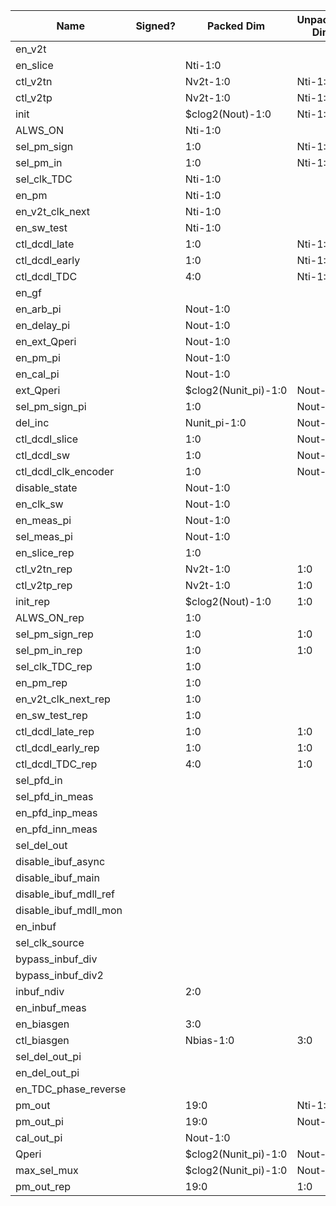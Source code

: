 | Name                       | Signed? | Packed Dim             | Unpacked Dim | Clock Domain | JTAG Dir | Reset Val |
|----------------------------|---------|------------------------|--------------|--------------|----------|-----------|
| en_v2t                     |         |                        |              | Test         | out      |   0       |
| en_slice                   |         | Nti-1:0                |              | Test         | out      |   'hFFFF  |
| ctl_v2tn                   |         | Nv2t-1:0               | Nti-1:0      | Test         | out      |   7       |
| ctl_v2tp                   |         | Nv2t-1:0               | Nti-1:0      | Test         | out      |   7       |
| init                       |         | $clog2(Nout)-1:0       | Nti-1:0      | Test         | out      |   0       |
| ALWS_ON                    |         | Nti-1:0                |              | Test         | out      |   0       |
| sel_pm_sign                |         | 1:0                    | Nti-1:0      | Test         | out      |   0       |
| sel_pm_in                  |         | 1:0                    | Nti-1:0      | Test         | out      |   0       |
| sel_clk_TDC                |         | Nti-1:0                |              | Test         | out      |   0       |
| en_pm                      |         | Nti-1:0                |              | Test         | out      |   0       |
| en_v2t_clk_next            |         | Nti-1:0                |              | Test         | out      |   0       |
| en_sw_test                 |         | Nti-1:0                |              | Test         | out      |   0       |
| ctl_dcdl_late              |         | 1:0                    | Nti-1:0      | Test         | out      |   0       |
| ctl_dcdl_early             |         | 1:0                    | Nti-1:0      | Test         | out      |   0       |
| ctl_dcdl_TDC               |         | 4:0                    | Nti-1:0      | Test         | out      |   0       |
| en_gf                      |         |                        |              | Test         | out      |   0       |
| en_arb_pi                  |         | Nout-1:0               |              | Test         | out      |   'hF     |
| en_delay_pi                |         | Nout-1:0               |              | Test         | out      |   'hF     |
| en_ext_Qperi               |         | Nout-1:0               |              | Test         | out      |   0       |
| en_pm_pi                   |         | Nout-1:0               |              | Test         | out      |   0       |
| en_cal_pi                  |         | Nout-1:0               |              | Test         | out      |   0       |
| ext_Qperi                  |         | $clog2(Nunit_pi)-1:0   | Nout-1:0     | Test         | out      |   17      |
| sel_pm_sign_pi             |         | 1:0                    | Nout-1:0     | Test         | out      |   0       |
| del_inc                    |         | Nunit_pi-1:0           | Nout-1:0     | Test         | out      |   0       |
| ctl_dcdl_slice             |         | 1:0                    | Nout-1:0     | Test         | out      |   0       |
| ctl_dcdl_sw                |         | 1:0                    | Nout-1:0     | Test         | out      |   0       |
| ctl_dcdl_clk_encoder       |         | 1:0                    | Nout-1:0     | Test         | out      |   0       |
| disable_state              |         | Nout-1:0               |              | Test         | out      |   0       |
| en_clk_sw                  |         | Nout-1:0               |              | Test         | out      |   'hF     |
| en_meas_pi                 |         | Nout-1:0               |              | Test         | out      |   0       |
| sel_meas_pi                |         | Nout-1:0               |              | Test         | out      |   0       |
| en_slice_rep               |         | 1:0                    |              | Test         | out      |   0       |
| ctl_v2tn_rep               |         | Nv2t-1:0               | 1:0          | Test         | out      |   6       |
| ctl_v2tp_rep               |         | Nv2t-1:0               | 1:0          | Test         | out      |   6       |
| init_rep                   |         | $clog2(Nout)-1:0       | 1:0          | Test         | out      |   0       |
| ALWS_ON_rep                |         | 1:0                    |              | Test         | out      |   0       |
| sel_pm_sign_rep            |         | 1:0                    | 1:0          | Test         | out      |   0       |
| sel_pm_in_rep              |         | 1:0                    | 1:0          | Test         | out      |   0       |
| sel_clk_TDC_rep            |         | 1:0                    |              | Test         | out      |   0       |
| en_pm_rep                  |         | 1:0                    |              | Test         | out      |   0       |
| en_v2t_clk_next_rep        |         | 1:0                    |              | Test         | out      |   0       |
| en_sw_test_rep             |         | 1:0                    |              | Test         | out      |   0       |
| ctl_dcdl_late_rep          |         | 1:0                    | 1:0          | Test         | out      |   0       |
| ctl_dcdl_early_rep         |         | 1:0                    | 1:0          | Test         | out      |   0       |
| ctl_dcdl_TDC_rep           |         | 4:0                    | 1:0          | Test         | out      |   0       |
| sel_pfd_in                 |         |                        |              | Test         | out      |   0       |
| sel_pfd_in_meas            |         |                        |              | Test         | out      |   0       |
| en_pfd_inp_meas            |         |                        |              | Test         | out      |   0       |
| en_pfd_inn_meas            |         |                        |              | Test         | out      |   0       |
| sel_del_out                |         |                        |              | Test         | out      |   0       |
| disable_ibuf_async         |         |                        |              | Test         | out      |   1       |
| disable_ibuf_main          |         |                        |              | Test         | out      |   0       |
| disable_ibuf_mdll_ref      |         |                        |              | Test         | out      |   1       |
| disable_ibuf_mdll_mon      |         |                        |              | Test         | out      |   1       |
| en_inbuf                   |         |                        |              | Test         | out      |   0       |
| sel_clk_source             |         |                        |              | Test         | out      |   0       |
| bypass_inbuf_div           |         |                        |              | Test         | out      |   1       |
| bypass_inbuf_div2          |         |                        |              | Test         | out      |   0       |
| inbuf_ndiv                 |         | 2:0                    |              | Test         | out      |   0       |
| en_inbuf_meas              |         |                        |              | Test         | out      |   0       |
| en_biasgen                 |         | 3:0                    |              | Test         | out      |   1       |
| ctl_biasgen                |         | Nbias-1:0              | 3:0          | Test         | out      |   7       |
| sel_del_out_pi             |         |                        |              | Test         | out      |   0       |
| en_del_out_pi              |         |                        |              | Test         | out      |   0       |
| en_TDC_phase_reverse       |         |                        |              | Test         | out      |   0       |
| pm_out                     |         | 19:0                   | Nti-1:0      | System       | in       |           |
| pm_out_pi                  |         | 19:0                   | Nout-1:0     | System       | in       |           |
| cal_out_pi                 |         | Nout-1:0               |              | System       | in       |           |
| Qperi                      |         | $clog2(Nunit_pi)-1:0   | Nout-1:0     | System       | in       |           |
| max_sel_mux 				 |         | $clog2(Nunit_pi)-1:0   | Nout-1:0     | System       | in       |           |
| pm_out_rep                 |         | 19:0                   | 1:0          | System       | in       |           |
